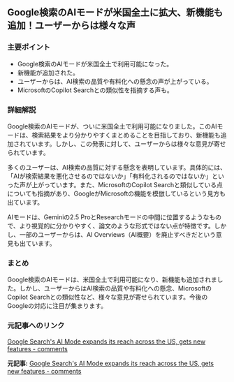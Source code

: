 ## Google検索のAIモードが米国全土に拡大、新機能も追加！ユーザーからは様々な声

### 主要ポイント

* Google検索のAIモードが米国全土で利用可能になった。
* 新機能が追加された。
* ユーザーからは、AI検索の品質や有料化への懸念の声が上がっている。
* MicrosoftのCopilot Searchとの類似性を指摘する声も。

### 詳細解説

Google検索のAIモードが、ついに米国全土で利用可能になりました。このAIモードは、検索結果をより分かりやすくまとめることを目指しており、新機能も追加されています。しかし、この発表に対して、ユーザーからは様々な意見が寄せられています。

多くのユーザーは、AI検索の品質に対する懸念を表明しています。具体的には、「AIが検索結果を悪化させるのではないか」「有料化されるのではないか」といった声が上がっています。また、MicrosoftのCopilot Searchと類似している点についても指摘があり、GoogleがMicrosoftの機能を模倣しているという見方も出ています。

AIモードは、Geminiの2.5 ProとResearchモードの中間に位置するようなもので、より視覚的に分かりやすく、論文のような形式ではない点が特徴です。しかし、一部のユーザーからは、AI Overviews（AI概要）を廃止すべきだという意見も出ています。

### まとめ

Google検索のAIモードは、米国全土で利用可能になり、新機能も追加されました。しかし、ユーザーからはAI検索の品質や有料化への懸念、MicrosoftのCopilot Searchとの類似性など、様々な意見が寄せられています。今後のGoogleの対応に注目が集まります。

### 元記事へのリンク

[Google Search's AI Mode expands its reach across the US, gets new features - comments](https://www.gsmarena.com/google_searchs_ai_mode_expands_its_reach_across_the_us_gets_new_features-news-62762.php)


**元記事:** [Google Search's AI Mode expands its reach across the US, gets new features - comments](https://www.gsmarena.com/newscomm-67616.php)